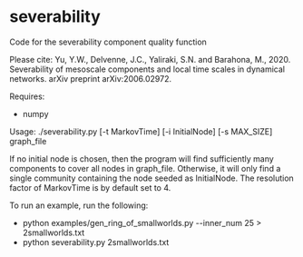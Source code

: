 # severability
Code for the severability component quality function

Please cite:
Yu, Y.W., Delvenne, J.C., Yaliraki, S.N. and Barahona, M., 2020. Severability of mesoscale components and local time scales in dynamical networks. arXiv preprint arXiv:2006.02972.

Requires:
* numpy

Usage:
  ./severability.py \[-t MarkovTime\] \[-i InitialNode\] \[-s MAX_SIZE\] graph_file
  
If no initial node is chosen, then the program will find sufficiently many components to cover all nodes in graph_file. Otherwise, it will only find a single community containing the node seeded as InitialNode. The resolution factor of MarkovTime is by default set to 4.

To run an example, run the following:

* python examples/gen_ring_of_smallworlds.py --inner_num 25 > 2smallworlds.txt
* python severability.py 2smallworlds.txt

